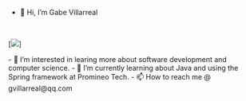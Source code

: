 - 👋 Hi, I’m Gabe Villarreal
<br>

[![](https://github-readme-stats.vercel.app/api/top-langs/?username=villarr&theme=ayu-mirage&layout=compact)]
</div>
- 👀 I’m interested in learing more about software development and computer science.
- 🌱 I’m currently learning about Java and using the Spring framework at Promineo Tech.
- 📫 How to reach me @ gvillarreal@qq.com
<!--

gav727/gav727 is a ✨ special ✨ repository because its `README.md` (this file) appears on your GitHub profile.
You can click the Preview link to take a look at your changes.
--->
